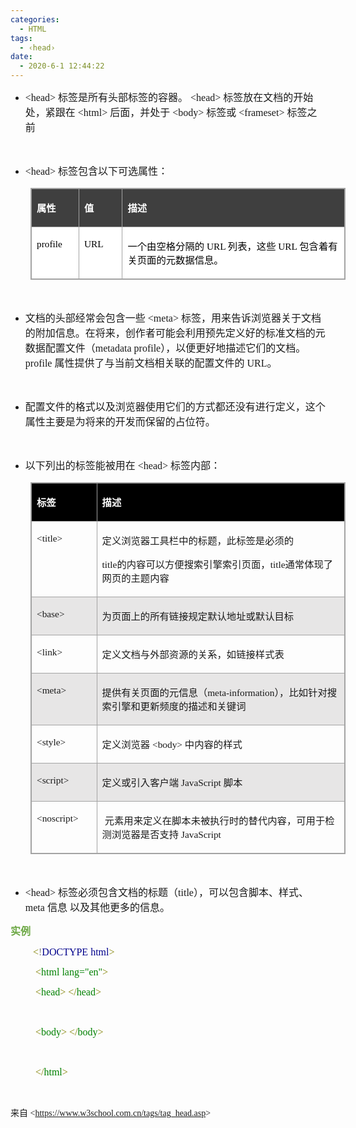 ```yaml
---
categories:
  - HTML
tags:
  - ‹head›
date:
  - 2020-6-1 12:44:22
---
```


<ul style="list-style-type:disc">
    <li><span style="font-size:12.0pt"><span style="font-family:&quot;Comic Sans MS&quot;">&lt;head&gt;
            </span></span><span style="font-size:12.0pt"><span
                style="font-family:&quot;Microsoft YaHei UI&quot;">标签是所有头部标签的容器。</span></span><span
            style="font-size:12.0pt"><span style="font-family:&quot;Comic Sans MS&quot;"> &lt;head&gt;
            </span></span><span style="font-size:12.0pt"><span
                style="font-family:&quot;Microsoft YaHei UI&quot;">标签放在文档的开始处，紧跟在</span></span><span
            style="font-size:12.0pt"><span style="font-family:&quot;Comic Sans MS&quot;"> &lt;html&gt;
            </span></span><span style="font-size:12.0pt"><span
                style="font-family:&quot;Microsoft YaHei UI&quot;">后面，并处于</span></span><span
            style="font-size:12.0pt"><span style="font-family:&quot;Comic Sans MS&quot;"> &lt;body&gt;
            </span></span><span style="font-size:12.0pt"><span
                style="font-family:&quot;Microsoft YaHei UI&quot;">标签或</span></span><span style="font-size:12.0pt"><span
                style="font-family:&quot;Comic Sans MS&quot;"> &lt;frameset&gt; </span></span><span
            style="font-size:12.0pt"><span style="font-family:&quot;Microsoft YaHei UI&quot;">标签之前</span></span></li>
</ul>
<p><span style="font-size:12.0pt"><span style="font-family:&quot;Microsoft YaHei UI&quot;"><span
                style="color:#333333">&nbsp;</span></span></span></p>
<ul style="list-style-type:disc">
    <li><span style="font-size:12.0pt"><span style="font-family:&quot;Comic Sans MS&quot;">&lt;head&gt;
            </span></span><span style="font-size:12.0pt"><span
                style="font-family:&quot;Microsoft YaHei UI&quot;">标签包含以下可选属性：</span></span></li>
</ul>
<table cellspacing="0" summary=""
    style="border-collapse:collapse; border-color:#a3a3a3; border-style:solid; border-width:1px;margin-left:32px;"
    class=" cke_show_border">
    <tbody>
        <tr>
            <td
                style="background-color:#3f3f3f; border-bottom:1px solid #a3a3a3; border-left:1px solid #a3a3a3; border-right:1px solid #a3a3a3; border-top:1px solid #a3a3a3; vertical-align:top; width:.6972in">
                <p><span style="font-size:11.5pt"><span style="font-family:&quot;Microsoft YaHei UI&quot;"><span
                                style="color:white"><strong>属性</strong></span></span></span></p>
            </td>
            <td
                style="background-color:#3f3f3f; border-bottom:1px solid #a3a3a3; border-left:1px solid #a3a3a3; border-right:1px solid #a3a3a3; border-top:1px solid #a3a3a3; vertical-align:top; width:.6673in">
                <p><span style="font-size:11.5pt"><span style="font-family:&quot;Microsoft YaHei UI&quot;"><span
                                style="color:white"><strong>值</strong></span></span></span></p>
            </td>
            <td
                style="background-color:#3f3f3f; border-bottom:1px solid #a3a3a3; border-left:1px solid #a3a3a3; border-right:1px solid #a3a3a3; border-top:1px solid #a3a3a3; vertical-align:top; width:5.1131in">
                <p><span style="font-size:11.5pt"><span style="font-family:&quot;Microsoft YaHei UI&quot;"><span
                                style="color:white"><strong>描述</strong></span></span></span></p>
            </td>
        </tr>
        <tr>
            <td
                style="background-color:white; border-bottom:1px solid #a3a3a3; border-left:1px solid #a3a3a3; border-right:1px solid #a3a3a3; border-top:1px solid #a3a3a3; vertical-align:top; width:.7159in">
                <p><span style="font-size:11.5pt"><span style="font-family:&quot;Comic Sans MS&quot;"><span
                                style="color:black">profile</span></span></span></p>
            </td>
            <td
                style="background-color:white; border-bottom:1px solid #a3a3a3; border-left:1px solid #a3a3a3; border-right:1px solid #a3a3a3; border-top:1px solid #a3a3a3; vertical-align:top; width:.6673in">
                <p><span style="font-size:11.5pt"><span style="font-family:&quot;Comic Sans MS&quot;"><span
                                style="color:black">URL</span></span></span></p>
            </td>
            <td
                style="background-color:white; border-bottom:1px solid #a3a3a3; border-left:1px solid #a3a3a3; border-right:1px solid #a3a3a3; border-top:1px solid #a3a3a3; vertical-align:top; width:5.2451in">
                <p><span style="font-size:11.5pt"><span style="color:black"><span
                                style="font-family:&quot;Microsoft YaHei UI&quot;">一个由空格分隔的</span><span
                                style="font-family:&quot;Comic Sans MS&quot;"> URL </span><span
                                style="font-family:&quot;Microsoft YaHei UI&quot;">列表，这些</span><span
                                style="font-family:&quot;Comic Sans MS&quot;"> URL </span><span
                                style="font-family:&quot;Microsoft YaHei UI&quot;">包含着有关页面的元数据信息。</span></span></span>
                </p>
            </td>
        </tr>
    </tbody>
</table>
<p><span style="font-size:12.0pt"><span style="font-family:&quot;Microsoft YaHei UI&quot;"><span
                style="color:#333333">&nbsp;</span></span></span></p>
<ul style="list-style-type:disc">
    <li><span style="font-size:12.0pt"><span
                style="font-family:&quot;Microsoft YaHei UI&quot;">文档的头部经常会包含一些</span></span><span
            style="font-size:12.0pt"><span style="font-family:&quot;Comic Sans MS&quot;"> &lt;meta&gt;
            </span></span><span style="font-size:12.0pt"><span
                style="font-family:&quot;Microsoft YaHei UI&quot;">标签，用来告诉浏览器关于文档的附加信息。在将来，创作者可能会利用预先定义好的标准文档的元数据配置文件（</span></span><span
            style="font-size:12.0pt"><span style="font-family:&quot;Comic Sans MS&quot;">metadata
                profile</span></span><span style="font-size:12.0pt"><span
                style="font-family:&quot;Microsoft YaHei UI&quot;">），以便更好地描述它们的文档。</span></span><span
            style="font-size:12.0pt"><span style="font-family:&quot;Comic Sans MS&quot;">profile </span></span><span
            style="font-size:12.0pt"><span
                style="font-family:&quot;Microsoft YaHei UI&quot;">属性提供了与当前文档相关联的配置文件的</span></span><span
            style="font-size:12.0pt"><span style="font-family:&quot;Comic Sans MS&quot;"> URL</span></span><span
            style="font-size:12.0pt"><span style="font-family:&quot;Microsoft YaHei UI&quot;">。</span></span></li>
</ul>
<p><span style="font-size:12.0pt"><span style="font-family:&quot;Comic Sans MS&quot;">&nbsp;</span></span></p>
<ul style="list-style-type:disc">
    <li><span style="font-size:12.0pt"><span
                style="font-family:&quot;Microsoft YaHei UI&quot;">配置文件的格式以及浏览器使用它们的方式都还没有进行定义，这个属性主要是为将来的开发而保留的占位符。</span></span>
    </li>
</ul>
<p><span style="font-size:12.0pt"><span style="font-family:&quot;Microsoft YaHei UI&quot;"><span
                style="color:#333333">&nbsp;</span></span></span></p>
<ul style="list-style-type:disc">
    <li><span style="font-size:12.0pt"><span
                style="font-family:&quot;Microsoft YaHei UI&quot;">以下列出的标签能被用在</span></span><span
            style="font-size:12.0pt"><span style="font-family:&quot;Comic Sans MS&quot;"> &lt;head&gt;
            </span></span><span style="font-size:12.0pt"><span
                style="font-family:&quot;Microsoft YaHei UI&quot;">标签内部：</span></span></li>
</ul>
<table cellspacing="0" summary=""
    style="border-collapse:collapse; border-color:#a3a3a3; border-style:solid; border-width:1px; margin-left:32px;"
    class=" cke_show_border">
    <tbody>
        <tr>
            <td
                style="background-color:black; border-bottom:1px solid #a3a3a3; border-left:1px solid #a3a3a3; border-right:1px solid #a3a3a3; border-top:1px solid #a3a3a3; vertical-align:top; width:1.0569in">
                <p><span style="font-size:11.5pt"><span style="font-family:&quot;Microsoft YaHei UI&quot;"><span
                                style="color:white"><strong>标签</strong></span></span></span></p>
            </td>
            <td
                style="background-color:black; border-bottom:1px solid #a3a3a3; border-left:1px solid #a3a3a3; border-right:1px solid #a3a3a3; border-top:1px solid #a3a3a3; vertical-align:top; width:5.8548in">
                <p><span style="font-size:11.5pt"><span style="font-family:&quot;Microsoft YaHei UI&quot;"><span
                                style="color:white"><strong>描述</strong></span></span></span></p>
            </td>
        </tr>
        <tr>
            <td
                style="border-bottom:1px solid #a3a3a3; border-left:1px solid #a3a3a3; border-right:1px solid #a3a3a3; border-top:1px solid #a3a3a3; vertical-align:top; width:1.0569in">
                <p><span style="font-size:11.5pt"><span
                            style="font-family:&quot;Comic Sans MS&quot;">&lt;title&gt;</span></span></p>
            </td>
            <td
                style="border-bottom:1px solid #a3a3a3; border-left:1px solid #a3a3a3; border-right:1px solid #a3a3a3; border-top:1px solid #a3a3a3; vertical-align:top; width:5.8548in">
                <p><span style="font-size:11.5pt"><span
                            style="font-family:&quot;Microsoft YaHei UI&quot;">定义浏览器工具栏中的标题，此标签是必须的</span></span></p>
                <p><span style="font-size:11.5pt"><span style="font-family:&quot;Comic Sans MS&quot;">title</span><span
                            style="font-family:&quot;Microsoft YaHei UI&quot;">的内容可以方便搜索引擎索引页面，</span><span
                            style="font-family:&quot;Comic Sans MS&quot;">title</span><span
                            style="font-family:&quot;Microsoft YaHei UI&quot;">通常体现了网页的主题内容</span></span></p>
            </td>
        </tr>
        <tr>
            <td
                style="background-color:#e7e6e6; border-bottom:1px solid #a3a3a3; border-left:1px solid #a3a3a3; border-right:1px solid #a3a3a3; border-top:1px solid #a3a3a3; vertical-align:top; width:1.0569in">
                <p><span style="font-size:11.5pt"><span
                            style="font-family:&quot;Comic Sans MS&quot;">&lt;base&gt;</span></span></p>
            </td>
            <td
                style="background-color:#e7e6e6; border-bottom:1px solid #a3a3a3; border-left:1px solid #a3a3a3; border-right:1px solid #a3a3a3; border-top:1px solid #a3a3a3; vertical-align:top; width:5.8548in">
                <p><span style="font-size:11.5pt"><span
                            style="font-family:&quot;Microsoft YaHei UI&quot;">为页面上的所有链接规定默认地址或默认目标</span></span></p>
            </td>
        </tr>
        <tr>
            <td
                style="border-bottom:1px solid #a3a3a3; border-left:1px solid #a3a3a3; border-right:1px solid #a3a3a3; border-top:1px solid #a3a3a3; vertical-align:top; width:1.0569in">
                <p><span style="font-size:11.5pt"><span
                            style="font-family:&quot;Comic Sans MS&quot;">&lt;link&gt;</span></span></p>
            </td>
            <td
                style="border-bottom:1px solid #a3a3a3; border-left:1px solid #a3a3a3; border-right:1px solid #a3a3a3; border-top:1px solid #a3a3a3; vertical-align:top; width:5.8548in">
                <p><span style="font-size:11.5pt"><span
                            style="font-family:&quot;Microsoft YaHei UI&quot;">定义文档与外部资源的关系，如链接样式表</span></span></p>
            </td>
        </tr>
        <tr>
            <td
                style="background-color:#e7e6e6; border-bottom:1px solid #a3a3a3; border-left:1px solid #a3a3a3; border-right:1px solid #a3a3a3; border-top:1px solid #a3a3a3; vertical-align:top; width:1.0569in">
                <p><span style="font-size:11.5pt"><span
                            style="font-family:&quot;Comic Sans MS&quot;">&lt;meta&gt;</span></span></p>
            </td>
            <td
                style="background-color:#e7e6e6; border-bottom:1px solid #a3a3a3; border-left:1px solid #a3a3a3; border-right:1px solid #a3a3a3; border-top:1px solid #a3a3a3; vertical-align:top; width:5.9215in">
                <p><span style="font-size:11.5pt"><span
                            style="font-family:&quot;Microsoft YaHei UI&quot;">提供有关页面的元信息（</span><span
                            style="font-family:&quot;Comic Sans MS&quot;">meta-information</span><span
                            style="font-family:&quot;Microsoft YaHei UI&quot;">），比如针对搜索引擎和更新频度的描述和关键词</span></span></p>
            </td>
        </tr>
        <tr>
            <td
                style="border-bottom:1px solid #a3a3a3; border-left:1px solid #a3a3a3; border-right:1px solid #a3a3a3; border-top:1px solid #a3a3a3; vertical-align:top; width:1.0569in">
                <p><span style="font-size:11.5pt"><span
                            style="font-family:&quot;Comic Sans MS&quot;">&lt;style&gt;</span></span></p>
            </td>
            <td
                style="border-bottom:1px solid #a3a3a3; border-left:1px solid #a3a3a3; border-right:1px solid #a3a3a3; border-top:1px solid #a3a3a3; vertical-align:top; width:5.8548in">
                <p><span style="font-size:11.5pt"><span
                            style="font-family:&quot;Microsoft YaHei UI&quot;">定义浏览器</span><span
                            style="font-family:&quot;Comic Sans MS&quot;"> &lt;body&gt; </span><span
                            style="font-family:&quot;Microsoft YaHei UI&quot;">中内容的样式</span></span></p>
            </td>
        </tr>
        <tr>
            <td
                style="background-color:#e7e6e6; border-bottom:1px solid #a3a3a3; border-left:1px solid #a3a3a3; border-right:1px solid #a3a3a3; border-top:1px solid #a3a3a3; vertical-align:top; width:1.0569in">
                <p><span style="font-size:11.5pt"><span
                            style="font-family:&quot;Comic Sans MS&quot;">&lt;script&gt;</span></span></p>
            </td>
            <td
                style="background-color:#e7e6e6; border-bottom:1px solid #a3a3a3; border-left:1px solid #a3a3a3; border-right:1px solid #a3a3a3; border-top:1px solid #a3a3a3; vertical-align:top; width:5.8548in">
                <p><span style="font-size:11.5pt"><span
                            style="font-family:&quot;Microsoft YaHei UI&quot;">定义或引入客户端</span><span
                            style="font-family:&quot;Comic Sans MS&quot;"> JavaScript </span><span
                            style="font-family:&quot;Microsoft YaHei UI&quot;">脚本</span></span></p>
            </td>
        </tr>
        <tr>
            <td
                style="border-bottom:1px solid #a3a3a3; border-left:1px solid #a3a3a3; border-right:1px solid #a3a3a3; border-top:1px solid #a3a3a3; vertical-align:top; width:1.0569in">
                <p><span style="font-size:11.5pt"><span
                            style="font-family:&quot;Comic Sans MS&quot;">&lt;noscript&gt;</span></span></p>
            </td>
            <td
                style="border-bottom:1px solid #a3a3a3; border-left:1px solid #a3a3a3; border-right:1px solid #a3a3a3; border-top:1px solid #a3a3a3; vertical-align:top; width:5.8548in">
                <p><span style="font-size:11.5pt">&nbsp;<span
                            style="font-family:&quot;Microsoft YaHei UI&quot;">元素用来定义在脚本未被执行时的替代内容，可用于检测浏览器是否支持</span><span
                            style="font-family:&quot;Comic Sans MS&quot;"> JavaScript</span></span></p>
            </td>
        </tr>
    </tbody>
</table>
<p><span style="font-size:12.0pt"><span style="font-family:&quot;Comic Sans MS&quot;">&nbsp;</span></span></p>
<ul style="list-style-type:disc">
    <li><span style="font-size:12.0pt"><span style="font-family:&quot;Comic Sans MS&quot;">&lt;head&gt;
            </span></span><span style="font-size:12.0pt"><span
                style="font-family:&quot;Microsoft YaHei UI&quot;">标签必须包含文档的标题（</span></span><span
            style="font-size:12.0pt"><span style="font-family:&quot;Comic Sans MS&quot;">title</span></span><span
            style="font-size:12.0pt"><span
                style="font-family:&quot;Microsoft YaHei UI&quot;">），可以包含脚本、样式、</span></span><span
            style="font-size:12.0pt"><span style="font-family:&quot;Comic Sans MS&quot;">meta </span></span><span
            style="font-size:12.0pt"><span style="font-family:&quot;Microsoft YaHei UI&quot;">信息
                以及其他更多的信息。</span></span></li>
</ul>
<p><span style="font-size:12.0pt"><span style="font-family:&quot;Microsoft YaHei UI&quot;"><span
                style="color:#6da845"><strong>实例</strong></span></span></span></p>
<p style="margin-left:36px"><span style="font-size:12.0pt"><span style="font-family:&quot;Comic Sans MS&quot;"><span
                style="color:olive">&lt;</span><span style="color:gray">!</span><span style="color:darkblue">DOCTYPE
                html</span><span style="color:olive">&gt;</span></span></span></p>
<p style="margin-left:40px"><span style="font-size:12.0pt"><span style="font-family:&quot;Comic Sans MS&quot;"><span
                style="color:olive">&lt;</span><span style="color:green">html</span><span style="color:green">
                lang="en"</span><span style="color:olive">&gt; </span></span></span></p>
<p style="margin-left:40px"><span style="font-size:12.0pt"><span style="font-family:&quot;Comic Sans MS&quot;"><span
                style="color:olive">&lt;</span><span style="color:green">head</span><span
                style="color:olive">&gt;</span> <span style="color:olive">&lt;/</span><span
                style="color:green">head</span><span style="color:olive">&gt;</span></span></span></p>
<p style="margin-left:40px"><span style="font-size:12.0pt"><span style="font-family:&quot;Comic Sans MS&quot;"><span
                style="color:olive">&nbsp;</span></span></span></p>
<p style="margin-left:40px"><span style="font-size:12.0pt"><span style="font-family:&quot;Comic Sans MS&quot;"><span
                style="color:olive">&lt;</span><span style="color:green">body</span><span
                style="color:olive">&gt;</span> <span style="color:olive">&lt;/</span><span
                style="color:green">body</span><span style="color:olive">&gt; </span></span></span></p>
<p style="margin-left:40px"><span style="font-size:12.0pt"><span style="font-family:&quot;Comic Sans MS&quot;"><span
                style="color:olive">&nbsp;</span></span></span></p>
<p style="margin-left:40px"><span style="font-size:12.0pt"><span style="font-family:&quot;Comic Sans MS&quot;"><span
                style="color:olive">&lt;/</span><span style="color:green">html</span><span
                style="color:olive">&gt;</span></span></span></p>
<p><br></p>
<p><span style="font-family:&quot;Microsoft YaHei UI&quot;">来自</span><span
        style="font-family:&quot;Comic Sans MS&quot;"> &lt;</span><a
        data-cke-saved-href="https://www.w3school.com.cn/tags/tag_head.asp"
        href="https://www.w3school.com.cn/tags/tag_head.asp"><span
            style="font-family:&quot;Comic Sans MS&quot;">https://www.w3school.com.cn/tags/tag_head.asp</span></a><span
        style="font-family:&quot;Comic Sans MS&quot;">&gt; </span></p>

